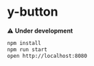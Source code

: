 # y-button

:warning: __Under development__

```bash
npm install
npm run start
open http://localhost:8080
```
